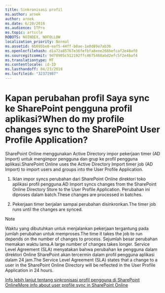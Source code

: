 ```yaml
---
title: Sinkronisasi profil
ms.author: arnek
author: arnek
ms.date: 6/20/2018
ms.audience: ITPro
ms.topic: article
ROBOTS: NOINDEX, NOFOLLOW
localization_priority: Normal
ms.assetid: 6b695be8-eaf5-44ff-b0ae-1e0d89e7ab36
ms.openlocfilehash: d1a72a85767e36fefbfa8eee266befcaf2e48af0
ms.sourcegitcommit: 9d78905c512192ffc4675468abd2efc5f2e4baf4
ms.translationtype: MT
ms.contentlocale: id-ID
ms.lasthandoff: 04/23/2019
ms.locfileid: "32371987"
---
```

# <a name="when-do-my-profile-changes-sync-to-the-sharepoint-user-profile-application"></a><span data-ttu-id="3f67e-102">Kapan perubahan profil Saya sync ke SharePoint pengguna profil aplikasi?</span><span class="sxs-lookup"><span data-stu-id="3f67e-102">When do my profile changes sync to the SharePoint User Profile Application?</span></span>

<span data-ttu-id="3f67e-103">SharePoint Online menggunakan Active Directory impor pekerjaan timer (AD Import) untuk mengimpor pengguna dan grup ke profil pengguna aplikasi.</span><span class="sxs-lookup"><span data-stu-id="3f67e-103">SharePoint Online uses the Active Directory Import timer job (AD Import) to import users and groups into the User Profile Application.</span></span> 
  
1. <span data-ttu-id="3f67e-104">Iklan impor syncs perubahan dari SharePoint Online direktori toko aplikasi profil pengguna.</span><span class="sxs-lookup"><span data-stu-id="3f67e-104">AD Import syncs changes from the SharePoint Online Directory Store to the User Profile Application.</span></span> <span data-ttu-id="3f67e-105">Perubahan ini diproses dalam batch.</span><span class="sxs-lookup"><span data-stu-id="3f67e-105">These changes are processed in batches.</span></span>
    
2. <span data-ttu-id="3f67e-106">Pekerjaan timer berjalan sampai perubahan disinkronkan.</span><span class="sxs-lookup"><span data-stu-id="3f67e-106">The timer job runs until the changes are synced.</span></span>
    
> [!NOTE]
> <span data-ttu-id="3f67e-107">Waktu yang dibutuhkan untuk menjalankan pekerjaan tergantung pada jumlah perubahan untuk memproses.</span><span class="sxs-lookup"><span data-stu-id="3f67e-107">The time it takes the job to run depends on the number of changes to process.</span></span> <span data-ttu-id="3f67e-108">Sejumlah besar perubahan memakan waktu lama.</span><span class="sxs-lookup"><span data-stu-id="3f67e-108">A large number of changes takes longer.</span></span> <span data-ttu-id="3f67e-109">Service Level Agreement (SLA) menyatakan bahwa perubahan ke pengguna dalam direktori Online SharePoint akan tercermin dalam profil pengguna aplikasi dalam 24 jam.</span><span class="sxs-lookup"><span data-stu-id="3f67e-109">The Service Level Agreement (SLA) states that a change to a user in the SharePoint Online Directory will be reflected in the User Profile Application in 24 hours.</span></span> 
  
[<span data-ttu-id="3f67e-110">Info lebih lanjut tentang sinkronisasi profil pengguna di SharePoint Online</span><span class="sxs-lookup"><span data-stu-id="3f67e-110">More info about user profile sync in SharePoint Online</span></span>](https://go.microsoft.com/fwlink/?linkid=875671)
  

